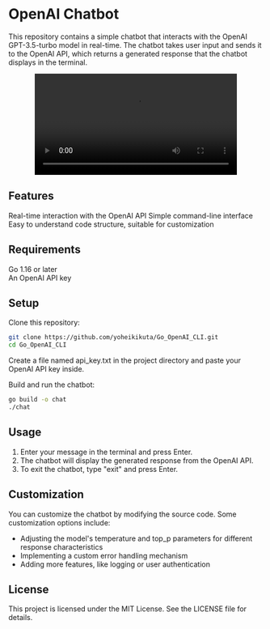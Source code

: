 # OpenAI Chatbot

This repository contains a simple chatbot that interacts with the OpenAI GPT-3.5-turbo model in real-time. The chatbot takes user input and sends it to the OpenAI API, which returns a generated response that the chatbot displays in the terminal.

<div align="center">
  <video src="https://user-images.githubusercontent.com/14804123/231175566-2dbcef22-2233-4b30-a70d-f1d2747a9b25.mp4" width="400" />
</div>

## Features
Real-time interaction with the OpenAI API
Simple command-line interface
Easy to understand code structure, suitable for customization

## Requirements 
Go 1.16 or later  
An OpenAI API key

## Setup
Clone this repository:

```bash
git clone https://github.com/yoheikikuta/Go_OpenAI_CLI.git
cd Go_OpenAI_CLI
```

Create a file named api_key.txt in the project directory and paste your OpenAI API key inside.


Build and run the chatbot:

```bash
go build -o chat
./chat
```

## Usage
1. Enter your message in the terminal and press Enter.
2. The chatbot will display the generated response from the OpenAI API.
3. To exit the chatbot, type "exit" and press Enter.


## Customization
You can customize the chatbot by modifying the source code. Some customization options include:

- Adjusting the model's temperature and top_p parameters for different response characteristics
- Implementing a custom error handling mechanism
- Adding more features, like logging or user authentication

## License
This project is licensed under the MIT License. See the LICENSE file for details.
